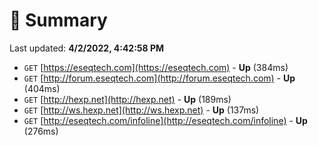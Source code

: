 # 📖 Summary
Last updated: **4/2/2022, 4:42:58 PM**

- `GET` [https://eseqtech.com](https://eseqtech.com) - **Up** (384ms)
- `GET` [http://forum.eseqtech.com](http://forum.eseqtech.com) - **Up** (404ms)
- `GET` [http://hexp.net](http://hexp.net) - **Up** (189ms)
- `GET` [http://ws.hexp.net](http://ws.hexp.net) - **Up** (137ms)
- `GET` [http://eseqtech.com/infoline](http://eseqtech.com/infoline) - **Up** (276ms)
